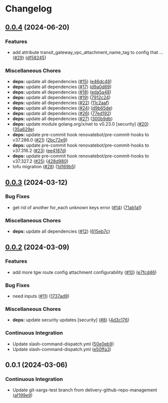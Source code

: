 # Changelog

## [0.0.4](https://github.com/defenseunicorns/terraform-aws-transit-gateway/compare/v0.0.3...v0.0.4) (2024-06-20)


### Features

* add attribute transit_gateway_vpc_attachment_name_tag to config that … ([#29](https://github.com/defenseunicorns/terraform-aws-transit-gateway/issues/29)) ([df58245](https://github.com/defenseunicorns/terraform-aws-transit-gateway/commit/df5824508abe3c90bd53c18c4d1456b6365291e8))


### Miscellaneous Chores

* **deps:** update all dependencies ([#15](https://github.com/defenseunicorns/terraform-aws-transit-gateway/issues/15)) ([e46dc48](https://github.com/defenseunicorns/terraform-aws-transit-gateway/commit/e46dc4845b44d9104413af48d0026e2a33c91abd))
* **deps:** update all dependencies ([#17](https://github.com/defenseunicorns/terraform-aws-transit-gateway/issues/17)) ([d9a0d69](https://github.com/defenseunicorns/terraform-aws-transit-gateway/commit/d9a0d69f6fbc4f72b2b5e323517c2c375f46a447))
* **deps:** update all dependencies ([#18](https://github.com/defenseunicorns/terraform-aws-transit-gateway/issues/18)) ([eda5a48](https://github.com/defenseunicorns/terraform-aws-transit-gateway/commit/eda5a48f341cd2c6468336304b1a8037ae13dc75))
* **deps:** update all dependencies ([#19](https://github.com/defenseunicorns/terraform-aws-transit-gateway/issues/19)) ([7912c24](https://github.com/defenseunicorns/terraform-aws-transit-gateway/commit/7912c24e5fd564c94b897afe363f2cf1b22eff3c))
* **deps:** update all dependencies ([#22](https://github.com/defenseunicorns/terraform-aws-transit-gateway/issues/22)) ([11c2aaf](https://github.com/defenseunicorns/terraform-aws-transit-gateway/commit/11c2aafc45354e81e1b7855050bf6151ee72c076))
* **deps:** update all dependencies ([#24](https://github.com/defenseunicorns/terraform-aws-transit-gateway/issues/24)) ([d9b65de](https://github.com/defenseunicorns/terraform-aws-transit-gateway/commit/d9b65de68731ca36166c37eb1d20107b0bbf7c02))
* **deps:** update all dependencies ([#26](https://github.com/defenseunicorns/terraform-aws-transit-gateway/issues/26)) ([77ed192](https://github.com/defenseunicorns/terraform-aws-transit-gateway/commit/77ed19216d0c0e33d8d116a1556789de68156deb))
* **deps:** update all dependencies ([#27](https://github.com/defenseunicorns/terraform-aws-transit-gateway/issues/27)) ([300b9db](https://github.com/defenseunicorns/terraform-aws-transit-gateway/commit/300b9dbfcf291a187e04bc85c68fd61eff32bf75))
* **deps:** update module golang.org/x/net to v0.23.0 [security] ([#20](https://github.com/defenseunicorns/terraform-aws-transit-gateway/issues/20)) ([35a629e](https://github.com/defenseunicorns/terraform-aws-transit-gateway/commit/35a629e79a4b4ab9cf3fb4842364555025713c4c))
* **deps:** update pre-commit hook renovatebot/pre-commit-hooks to v37.286.0 ([#21](https://github.com/defenseunicorns/terraform-aws-transit-gateway/issues/21)) ([2bc72e9](https://github.com/defenseunicorns/terraform-aws-transit-gateway/commit/2bc72e99548faaafba81d487892caae82e9add53))
* **deps:** update pre-commit hook renovatebot/pre-commit-hooks to v37.316.2 ([#23](https://github.com/defenseunicorns/terraform-aws-transit-gateway/issues/23)) ([ee4187d](https://github.com/defenseunicorns/terraform-aws-transit-gateway/commit/ee4187d334e93594ae24b0ef5c55052a723201db))
* **deps:** update pre-commit hook renovatebot/pre-commit-hooks to v37.327.2 ([#25](https://github.com/defenseunicorns/terraform-aws-transit-gateway/issues/25)) ([428d980](https://github.com/defenseunicorns/terraform-aws-transit-gateway/commit/428d980c8c6c4416c083b68574c42175a12f664e))
* tofu migration ([#28](https://github.com/defenseunicorns/terraform-aws-transit-gateway/issues/28)) ([1d169b5](https://github.com/defenseunicorns/terraform-aws-transit-gateway/commit/1d169b5ae0376dcf2c6a48d6d92ead4a9c0bf134))

## [0.0.3](https://github.com/defenseunicorns/terraform-aws-transit-gateway/compare/v0.0.2...v0.0.3) (2024-03-12)


### Bug Fixes

* get rid of another for_each unknown keys error ([#14](https://github.com/defenseunicorns/terraform-aws-transit-gateway/issues/14)) ([71ab1a1](https://github.com/defenseunicorns/terraform-aws-transit-gateway/commit/71ab1a1231e4538bb9ff1d32fa36744bc521635d))


### Miscellaneous Chores

* **deps:** update all dependencies ([#12](https://github.com/defenseunicorns/terraform-aws-transit-gateway/issues/12)) ([615eb7c](https://github.com/defenseunicorns/terraform-aws-transit-gateway/commit/615eb7c463943c5ac43bb0ed1db093d656e27371))

## [0.0.2](https://github.com/defenseunicorns/terraform-aws-transit-gateway/compare/v0.0.1...v0.0.2) (2024-03-09)


### Features

* add more tgw route config attachment configurability ([#10](https://github.com/defenseunicorns/terraform-aws-transit-gateway/issues/10)) ([e7fcd46](https://github.com/defenseunicorns/terraform-aws-transit-gateway/commit/e7fcd46d5af15542d82bd41cd252a0c7240eb3ec))


### Bug Fixes

* need inputs ([#11](https://github.com/defenseunicorns/terraform-aws-transit-gateway/issues/11)) ([1737ad9](https://github.com/defenseunicorns/terraform-aws-transit-gateway/commit/1737ad91cd13e05f60fcf5395c34fcadfa1d3f6c))


### Miscellaneous Chores

* **deps:** update security updates [security] ([#8](https://github.com/defenseunicorns/terraform-aws-transit-gateway/issues/8)) ([4d3c176](https://github.com/defenseunicorns/terraform-aws-transit-gateway/commit/4d3c17636405bf5001129abdd135f30a5d4748d8))


### Continuous Integration

* Update slash-command-dispatch.yml ([50e0eb9](https://github.com/defenseunicorns/terraform-aws-transit-gateway/commit/50e0eb9ee26b0f7079b05095d32ae71acea34e7c))
* Update slash-command-dispatch.yml ([e50ffa3](https://github.com/defenseunicorns/terraform-aws-transit-gateway/commit/e50ffa3633ff8d2f70b24750e5f55d2184bc989f))

## 0.0.1 (2024-03-06)


### Continuous Integration

* Update git-xargs-test branch from delivery-github-repo-management ([af199e9](https://github.com/defenseunicorns/terraform-aws-transit-gateway/commit/af199e9dba32073e4933544c84c7466c0d7f244d))
